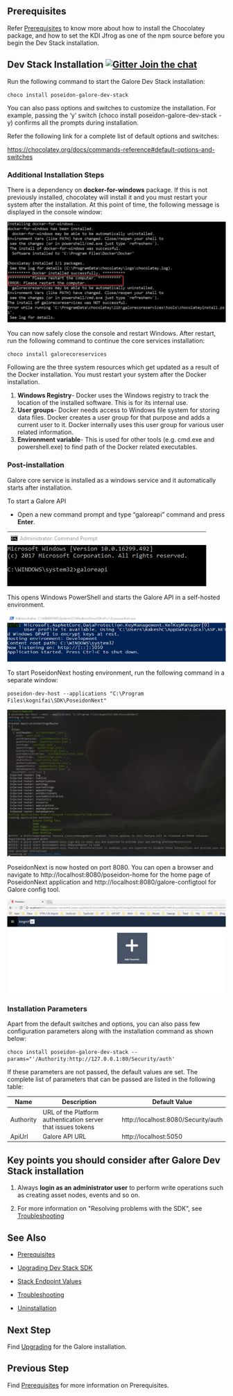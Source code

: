 
## Prerequisites

Refer [Prerequisites](Prerequisites.md) to know more about how to install the Chocolatey package, and how to set the  KDI Jfrog as one of the npm source before you begin the Dev Stack installation.


## Dev Stack Installation    [![Gitter Join the chat](https://badges.gitter.im/Join%20Chat.svg)](https://gitter.im/kognifai/Lobby)

Run the following command to start the Galore Dev Stack installation:
```
choco install poseidon-galore-dev-stack
```
You can also pass options and switches to customize the installation. For example, passing the ‘y’ switch (choco install poseidon-galore-dev-stack -y) confirms all the prompts during installation.

Refer the following link for a complete list of default options and switches:

https://chocolatey.org/docs/commands-reference#default-options-and-switches

### Additional Installation Steps

There is a dependency on **docker-for-windows** package. If this is not previously installed, chocolatey will install it and you must restart your system after the installation. At this point of time, the following message is displayed in the console window:
 
 ![](.%20Images/MicrosoftTeams-image.png)
 
You can now safely close the console and restart Windows. After restart, run the following command to continue the core services installation:
```
choco install galorecoreservices
```

Following are the three system resources which get updated as a result of the Docker installation. You must restart your system after the Docker installation.

1.	**Windows Registry**- Docker uses the Windows registry to track the location of the installed software. This is for its internal use.
2.	**User groups**- Docker needs access to Windows file system for storing data files. Docker creates a user group for that purpose and adds a current user to it. Docker internally uses this user group for various user related information.
3.	**Environment variable**- This is used for other tools (e.g. cmd.exe and powershell.exe) to find path of the Docker related executables. 

### Post-installation
Galore core service is installed as a windows service and it automatically starts after installation. 

To start a Galore API 
- Open a new command prompt and type “galoreapi” command and press **Enter**. 

![](.%20Images/2018-06-22%2017_22_38-Administrator_%20Command%20Prompt.png)
 
This opens Windows PowerShell and starts the Galore API in a self-hosted environment.

![](.%20Images/2018-06-22%2017_23_33-Administrator_%20C__WINDOWS_System32_WindowsPowerShell_v1.0_powershell.exe.png )
 
To start PoseidonNext hosting environment, run the following command in a separate window:
```
poseidon-dev-host --applications "C:\Program Files\kognifai\SDK\PoseidonNext"
```
![](.%20Images/2018-06-22%2017_25_34-Cmder.png)

PoseidonNext is now hosted on port 8080. You can open a browser and navigate to http://localhost:8080/poseidon-home for the home page of PoseidonNext application and http://localhost:8080/galore-configtool for Galore config tool.

![](.%20Images/Poseidon%20Next.png)
 
### Installation Parameters

Apart from the default switches and options, you can also pass few configuration parameters along with the installation command as shown below:

```
choco install poseidon-galore-dev-stack --params="'/Authority:http://127.0.0.1:80/Security/auth'
```
If these parameters are not passed, the default values are set. The complete list of parameters that can be passed are listed in the following table:

|Name|	Description|	Default Value
|-------------------------|---------------|--------
Authority|	URL of the Platform authentication server that issues tokens|	http://localhost:8080/Security/auth
ApiUrl|	Galore API URL|	http://localhost:5050



## Key points you should consider after Galore Dev Stack installation

1.	Always **login as an administrator user** to perform write operations such as creating asset nodes, events and so on.

2. For more information on "Resolving problems with the SDK", see [Troubleshooting](Troubleshooting.md)


## See Also
 
- [Prerequisites](Prerequisites.md)

- [Upgrading Dev Stack SDK](Upgrading%20Dev%20stack.md)

- [Stack Endpoint Values](Stack%20Endpoint%20Values.md)

- [Troubleshooting](Troubleshooting.md)

- [Uninstallation](Uninstallation.md)
 


## Next Step

Find [Upgrading](Upgrading%20Dev%20stack.md) for the Galore installation.

## Previous Step

Find [Prerequisites](Prerequisites.md) for more information on Prerequisites.
